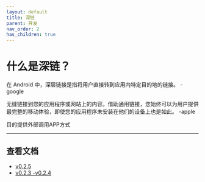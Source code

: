 ```yaml
---
layout: default
title: 深链
parent: 开发
nav_order: 2
has_children: true
---
```


# 什么是深链？

在 Android 中，深层链接是指将用户直接转到应用内特定目的地的链接。 -google

无缝链接到您的应用程序或网站上的内容。借助通用链接，您始终可以为用户提供最完整的移动体验，即使您的应用程序未安装在他们的设备上也是如此。
-apple

目的提供外部调用APP方式

----

## 查看文档

- [v0.2.5](./call_v2)
- [v0.2.3 -v0.2.4](./call_v1)


